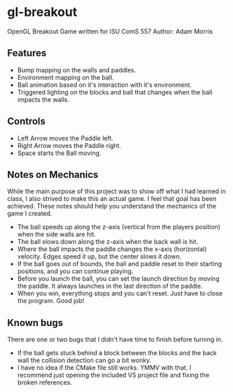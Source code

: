 # gl-breakout
OpenGL Breakout Game written for ISU ComS 557
Author: Adam Morris

## Features

* Bump mapping on the walls and paddles.
* Environment mapping on the ball.
* Ball animation based on it's interaction with it's environment.
* Triggered lighting on the blocks and ball that changes when the ball impacts the walls.

## Controls

* Left Arrow moves the Paddle left.
* Right Arrow moves the Paddle right.
* Space starts the Ball moving.

## Notes on Mechanics

While the main purpose of this project was to show off what I had learned in class, I also strived to make this an actual game. I feel that goal has been achieved. These notes should help you understand the mechanics of the game I created.

* The ball speeds up along the z-axis (vertical from the players position) when the side walls are hit.
* The ball slows down along the z-axis when the back wall is hit.
* Where the ball impacts the paddle changes the x-axis (horizontal) velocity. Edges speed it up, but the center slows it down.
* If the ball goes out of bounds, the ball and paddle reset to their starting positions, and you can continue playing.
* Before you launch the ball, you can set the launch direction by moving the paddle. It always launches in the last direction of the paddle.
* When you win, everything stops and you can't reset. Just have to close the program. Good job!

## Known bugs

There are one or two bugs that I didn't have time to finish before turning in.

* If the ball gets stuck behind a block between the blocks and the back wall the collision detection can go a bit wonky.
* I have no idea if the CMake file still works. YMMV with that. I recommend just opening the included VS project file and fixing the broken references.
